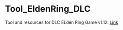 # Tool_EldenRing_DLC
Tool and resources for DLC ELden Ring Game v1.12.
[Link](https://github.com/vawser/Smithbox/actions/runs/9620524220/artifacts/1626551639)
